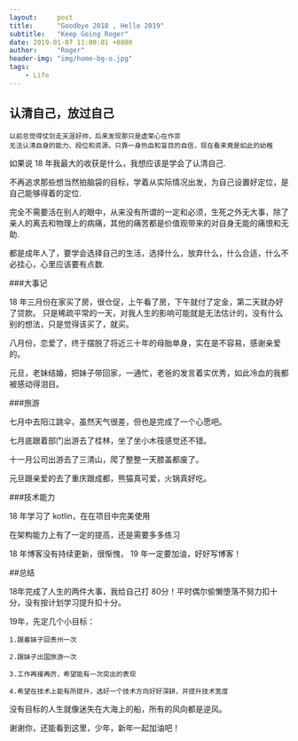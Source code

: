 ```yaml
---
layout:     post
title:      "Goodbye 2018 , Hello 2019"
subtitle:   "Keep Going Roger"
date: 2019-01-07 11:00:01 +0800
author:     "Roger"
header-img: "img/home-bg-o.jpg"
tags:
    - Life
---
```

认清自己，放过自己
---

    以前总觉得仗剑走天涯好帅，后来发现那只是虚荣心在作祟
    无法认清自身的能力、段位和资源，只靠一身热血和盲目的自信，现在看来竟是如此的幼稚

如果说 18 年我最大的收获是什么，我想应该是学会了认清自己.

不再追求那些想当然拍脑袋的目标，学着从实际情况出发，为自己设置好定位，是自己能够得着的定位.

完全不需要活在别人的眼中，从来没有所谓的一定和必须，生死之外无大事，除了亲人的离去和物理上的病痛，其他的痛苦都是价值观带来的对自身无能的痛恨和无助.

都是成年人了，要学会选择自己的生活，选择什么，放弃什么，什么合适，什么不必挂心，心里应该要有点数.

###大事记

18 年三月份在家买了房，很仓促，上午看了房，下午就付了定金，第二天就办好了贷款。
只是稀疏平常的一天，对我人生的影响可能就是无法估计的，没有什么别的想法，只是觉得该买了，就买。

八月份，恋爱了，终于摆脱了将近三十年的母胎单身，实在是不容易，感谢亲爱的。

元旦，老妹结婚，把妹子带回家，一通忙，老爸的发言着实优秀，如此冷血的我都被感动得泪目。

###旅游

七月中去阳江跳伞，虽然天气很差，但也是完成了一个心愿吧。

七月底跟着部门出游去了桂林，坐了坐小木筏感觉还不错。

十一月公司出游去了三清山，爬了整整一天膝盖都废了。

元旦跟亲爱的去了重庆跟成都，熊猫真可爱，火锅真好吃。

###技术能力

18 年学习了 kotlin，在在项目中完美使用

在架构能力上有了一定的提高，还是需要多多练习

18 年博客没有持续更新，很惭愧， 19 年一定要加油，好好写博客！

##总结

18年完成了人生的两件大事，我给自己打 80分！平时偶尔偷懒堕落不努力扣十分，没有按计划学习提升扣十分。

19年，先定几个小目标：

    1.跟着妹子回贵州一次

    2.跟妹子出国旅游一次

    3.工作再接再厉，希望能有一次突出的表现

    4.希望在技术上能有所提升，选好一个技术方向好好深耕，并提升技术宽度

没有目标的人生就像迷失在大海上的船，所有的风向都是逆风。

谢谢你，还能看到这里，少年，新年一起加油吧！
